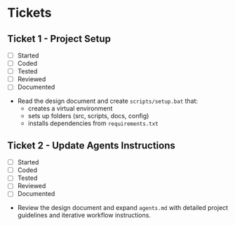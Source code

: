 # Tickets

## Ticket 1 - Project Setup
- [ ] Started
- [ ] Coded
- [ ] Tested
- [ ] Reviewed
- [ ] Documented
- Read the design document and create `scripts/setup.bat` that:
  - creates a virtual environment
  - sets up folders (src, scripts, docs, config)
  - installs dependencies from `requirements.txt`

## Ticket 2 - Update Agents Instructions
- [ ] Started
- [ ] Coded
- [ ] Tested
- [ ] Reviewed
- [ ] Documented
- Review the design document and expand `agents.md` with detailed project guidelines and iterative workflow instructions.